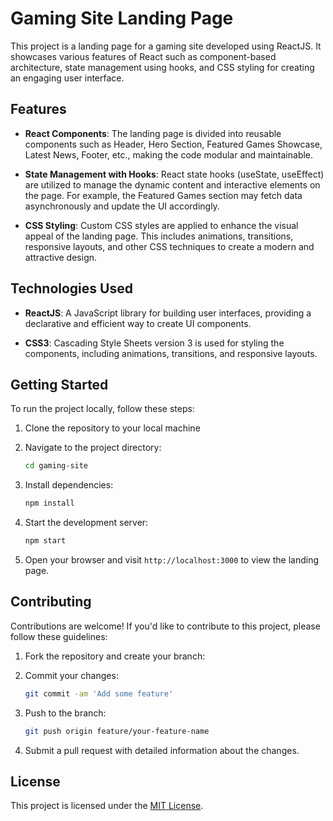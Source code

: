 # Gaming Site Landing Page

This project is a landing page for a gaming site developed using ReactJS. It showcases various features of React such as component-based architecture, state management using hooks, and CSS styling for creating an engaging user interface.

## Features

- **React Components**: The landing page is divided into reusable components such as Header, Hero Section, Featured Games Showcase, Latest News, Footer, etc., making the code modular and maintainable.

- **State Management with Hooks**: React state hooks (useState, useEffect) are utilized to manage the dynamic content and interactive elements on the page. For example, the Featured Games section may fetch data asynchronously and update the UI accordingly.

- **CSS Styling**: Custom CSS styles are applied to enhance the visual appeal of the landing page. This includes animations, transitions, responsive layouts, and other CSS techniques to create a modern and attractive design.

## Technologies Used

- **ReactJS**: A JavaScript library for building user interfaces, providing a declarative and efficient way to create UI components.

- **CSS3**: Cascading Style Sheets version 3 is used for styling the components, including animations, transitions, and responsive layouts.

## Getting Started

To run the project locally, follow these steps:

1. Clone the repository to your local machine

2. Navigate to the project directory:

    ```bash
    cd gaming-site
    ```

3. Install dependencies:

    ```bash
    npm install
    ```

4. Start the development server:

    ```bash
    npm start
    ```

5. Open your browser and visit `http://localhost:3000` to view the landing page.

## Contributing

Contributions are welcome! If you'd like to contribute to this project, please follow these guidelines:

1. Fork the repository and create your branch:


2. Commit your changes:

    ```bash
    git commit -am 'Add some feature'
    ```

3. Push to the branch:

    ```bash
    git push origin feature/your-feature-name
    ```

4. Submit a pull request with detailed information about the changes.

## License

This project is licensed under the [MIT License](LICENSE).
